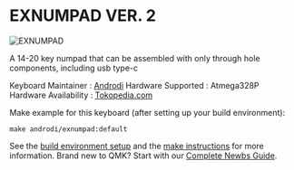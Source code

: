 # EXNUMPAD VER. 2

![EXNUMPAD](https://i.imgur.com/UrA50uf.jpeg)

A 14-20 key numpad that can be assembled with only through hole components, including usb type-c

Keyboard Maintainer   : [Androdi](https://www.instagram.com/androdi.std/)
Hardware Supported    : Atmega328P 
Hardware Availability : [Tokopedia.com](https://www.tokopedia.com/androdi-studio)

Make example for this keyboard (after setting up your build environment):

    make androdi/exnumpad:default

See the [build environment setup](https://docs.qmk.fm/#/getting_started_build_tools) and the [make instructions](https://docs.qmk.fm/#/getting_started_make_guide) for more information. Brand new to QMK? Start with our [Complete Newbs Guide](https://docs.qmk.fm/#/newbs).
